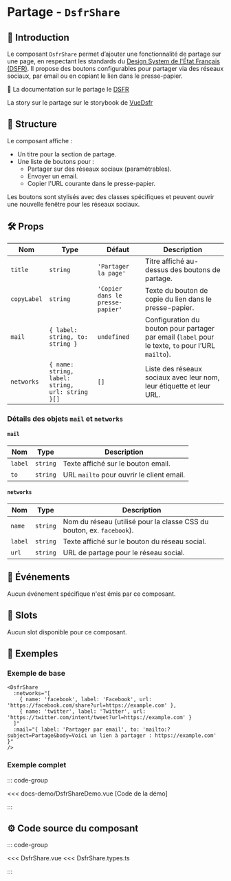 # Partage - `DsfrShare`

## 🌟 Introduction

Le composant `DsfrShare` permet d’ajouter une fonctionnalité de partage sur une page, en respectant les standards du [Design System de l'État Français (DSFR)](https://www.systeme-de-design.gouv.fr/). Il propose des boutons configurables pour partager via des réseaux sociaux, par email ou en copiant le lien dans le presse-papier.

🏅 La documentation sur le partage le [DSFR](https://www.systeme-de-design.gouv.fr/elements-d-interface/composants/partage)

<VIcon name="vi-file-type-storybook" /> La story sur le partage sur le storybook de [VueDsfr](https://storybook.vue-ds.fr/?path=/docs/composants-dsfrshare--docs)

## 📐 Structure

Le composant affiche :

- Un titre pour la section de partage.
- Une liste de boutons pour :
  - Partager sur des réseaux sociaux (paramétrables).
  - Envoyer un email.
  - Copier l'URL courante dans le presse-papier.

Les boutons sont stylisés avec des classes spécifiques et peuvent ouvrir une nouvelle fenêtre pour les réseaux sociaux.

## 🛠️ Props

| Nom         | Type                                 | Défaut                      | Description                                                                 |
|-------------|--------------------------------------|-----------------------------|-----------------------------------------------------------------------------|
| `title`     | `string`                             | `'Partager la page'`        | Titre affiché au-dessus des boutons de partage.                            |
| `copyLabel` | `string`                             | `'Copier dans le presse-papier'` | Texte du bouton de copie du lien dans le presse-papier.                    |
| `mail`      | `{ label: string, to: string }`      | `undefined`                 | Configuration du bouton pour partager par email (`label` pour le texte, `to` pour l’URL `mailto`). |
| `networks`  | `{ name: string, label: string, url: string }[]` | `[]`                        | Liste des réseaux sociaux avec leur nom, leur étiquette et leur URL.       |

### Détails des objets `mail` et `networks`

#### `mail`

| Nom    | Type     | Description                                  |
|--------|----------|----------------------------------------------|
| `label` | `string` | Texte affiché sur le bouton email.          |
| `to`    | `string` | URL `mailto` pour ouvrir le client email.   |

#### `networks`

| Nom     | Type     | Description                                      |
|---------|----------|--------------------------------------------------|
| `name`  | `string` | Nom du réseau (utilisé pour la classe CSS du bouton, ex. `facebook`). |
| `label` | `string` | Texte affiché sur le bouton du réseau social.    |
| `url`   | `string` | URL de partage pour le réseau social.            |

## 📡 Événements

Aucun événement spécifique n'est émis par ce composant.

## 🧩 Slots

Aucun slot disponible pour ce composant.

## 📝 Exemples

### Exemple de base

```vue
<DsfrShare
  :networks="[
    { name: 'facebook', label: 'Facebook', url: 'https://facebook.com/share?url=https://example.com' },
    { name: 'twitter', label: 'Twitter', url: 'https://twitter.com/intent/tweet?url=https://example.com' }
  ]"
  :mail="{ label: 'Partager par email', to: 'mailto:?subject=Partage&body=Voici un lien à partager : https://example.com' }"
/>
```

### Exemple complet

::: code-group

<Story data-title="Démo" min-h="120px">
  <DsfrShareDemo />
</Story>

<<< docs-demo/DsfrShareDemo.vue [Code de la démo]

:::

## ⚙️ Code source du composant

::: code-group

<<< DsfrShare.vue
<<< DsfrShare.types.ts

:::

<script setup lang="ts">
import DsfrShareDemo from './docs-demo/DsfrShareDemo.vue'
</script>
